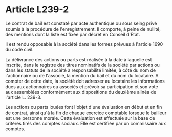 # Article L239-2

Le contrat de bail est constaté par acte authentique ou sous seing privé soumis à la procédure de l'enregistrement. Il comporte, à peine de nullité, des mentions dont la liste est fixée par décret en Conseil d'Etat.

Il est rendu opposable à la société dans les formes prévues à l'article 1690 du code civil.

La délivrance des actions ou parts est réalisée à la date à laquelle est inscrite, dans le registre des titres nominatifs de la société par actions ou dans les statuts de la société à responsabilité limitée, à côté du nom de l'actionnaire ou de l'associé, la mention du bail et du nom du locataire. A compter de cette date, la société doit adresser au locataire les informations dues aux actionnaires ou associés et prévoir sa participation et son vote aux assemblées conformément aux dispositions du deuxième alinéa de l'article L. 239-3.

Les actions ou parts louées font l'objet d'une évaluation en début et en fin de contrat, ainsi qu'à la fin de chaque exercice comptable lorsque le bailleur est une personne morale. Cette évaluation est effectuée sur la base de critères tirés des comptes sociaux. Elle est certifiée par un commissaire aux comptes.
